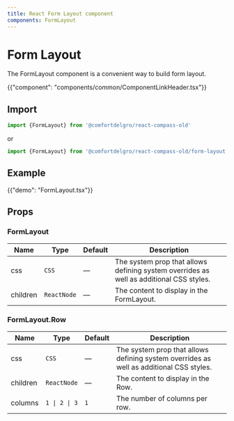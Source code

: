 ```yaml
---
title: React Form Layout component
components: FormLayout
---
```


# Form Layout

<p class="description">
The FormLayout component is a convenient way to build form layout.</p>

{{"component": "components/common/ComponentLinkHeader.tsx"}}

## Import

```js
import {FormLayout} from '@comfortdelgro/react-compass-old'
```

or

```js
import {FormLayout} from '@comfortdelgro/react-compass-old/form-layout'
```

## Example

{{"demo": "FormLayout.tsx"}}

## Props

### FormLayout

| Name     | Type        | Default | Description                                                                             |
| -------- | ----------- | ------- | --------------------------------------------------------------------------------------- |
| css      | `CSS`       | —       | The system prop that allows defining system overrides as well as additional CSS styles. |
| children | `ReactNode` | —       | The content to display in the FormLayout.                                               |

### FormLayout.Row

| Name     | Type          | Default | Description                                                                             |
| -------- | ------------- | ------- | --------------------------------------------------------------------------------------- |
| css      | `CSS`         | —       | The system prop that allows defining system overrides as well as additional CSS styles. |
| children | `ReactNode`   | —       | The content to display in the Row.                                                      |
| columns  | `1 \| 2 \| 3` | `1`     | The number of columns per row.                                                          |
